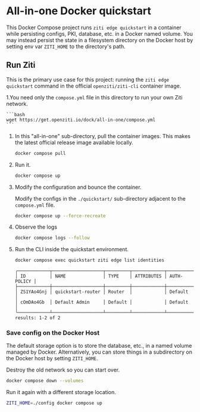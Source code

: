 # All-in-one Docker quickstart

This Docker Compose project runs `ziti edge quickstart` in a container while persisting configs, PKI, database, etc. in
a Docker named volume. You may instead persist the state in a filesystem directory on the Docker host by setting env var
`ZITI_HOME` to the directory's path.

## Run Ziti

This is the primary use case for this project: running the `ziti edge quickstart` command in the official
`openziti/ziti-cli` container image.

1.You need only the `compose.yml` file in this directory to run your own Ziti network.

    ```bash
    wget https://get.openziti.io/dock/all-in-one/compose.yml
    ```

1. In this "all-in-one" sub-directory, pull the container images. This makes the latest official release image available
   locally.

    ```bash
    docker compose pull
    ```

2. Run it.

    ```bash
    docker compose up
    ```

3. Modify the configuration and bounce the container.

    Modify the configs in the `./quickstart/` sub-directory adjacent to the `compose.yml` file.

    ```bash
    docker compose up --force-recreate
    ```

4. Observe the logs

    ```bash
    docker compose logs --follow
    ```

5. Run the CLI inside the quickstart environment.

    ```bash
    docker compose exec quickstart ziti edge list identities
    ```

    ```buttonless title="Output"
    ╭────────────┬───────────────────┬─────────┬────────────┬─────────────╮
    │ ID         │ NAME              │ TYPE    │ ATTRIBUTES │ AUTH-POLICY │
    ├────────────┼───────────────────┼─────────┼────────────┼─────────────┤
    │ ZS1YAo4Gnj │ quickstart-router │ Router  │            │ Default     │
    │ cOmDAo4Gb  │ Default Admin     │ Default │            │ Default     │
    ╰────────────┴───────────────────┴─────────┴────────────┴─────────────╯
    results: 1-2 of 2
    ```

### Save config on the Docker Host

The default storage option is to store the database, etc., in a named volume managed by Docker. Alternatively, you can store things in a subdirectory on the Docker host by setting `ZITI_HOME`.

Destroy the old network so you can start over.

```bash
docker compose down --volumes
```

Run it again with a different storage location.

```bash
ZITI_HOME=./config docker compose up
```

